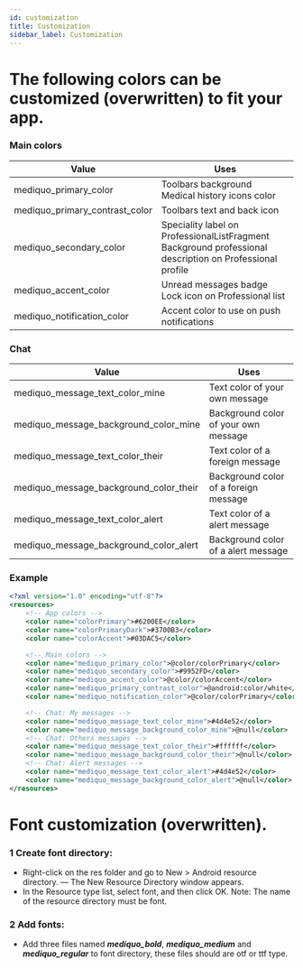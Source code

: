 ```yaml
---
id: customization
title: Customization
sidebar_label: Customization
---
```


# The following colors can be customized (overwritten) to fit your app.

### Main colors

| **Value**                 | **Uses**                                        |
| --------------------- | --------------------------------------------------- |
| mediquo_primary_color | Toolbars background <br> Medical history icons color |
| mediquo_primary_contrast_color | Toolbars text and back icon |
| mediquo_secondary_color | Speciality label on ProfessionalListFragment <br> Background professional description on Professional profile |
| mediquo_accent_color | Unread messages badge <br> Lock icon on Professional list |
| mediquo_notification_color| Accent color to use on push notifications |

### Chat

| **Value**                 | **Uses**                                        |
| --------------------- | --------------------------------------------------- |
| mediquo_message_text_color_mine | Text color of your own message|
| mediquo_message_background_color_mine | Background color of your own message |
| mediquo_message_text_color_their | Text color of a foreign message|
| mediquo_message_background_color_their | Background color of a foreign message |
| mediquo_message_text_color_alert | Text color of a alert message|
| mediquo_message_background_color_alert | Background color of a alert message |

### Example
```xml
<?xml version="1.0" encoding="utf-8"?>
<resources>
    <!-- App colors -->
    <color name="colorPrimary">#6200EE</color>
    <color name="colorPrimaryDark">#3700B3</color>
    <color name="colorAccent">#03DAC5</color>

    <!-- Main colors -->
    <color name="mediquo_primary_color">@color/colorPrimary</color>
    <color name="mediquo_secondary_color">#9952FD</color>
    <color name="mediquo_accent_color">@color/colorAccent</color>
    <color name="mediquo_primary_contrast_color">@android:color/white</color>
    <color name="mediquo_notification_color">@color/colorPrimary</color>

    <!-- Chat: My messages -->
    <color name="mediquo_message_text_color_mine">#4d4e52</color>
    <color name="mediquo_message_background_color_mine">@null</color>
    <!-- Chat: Others messages -->
    <color name="mediquo_message_text_color_their">#ffffff</color>
    <color name="mediquo_message_background_color_their">@null</color>
    <!-- Chat: Alert messages -->
    <color name="mediquo_message_text_color_alert">#4d4e52</color>
    <color name="mediquo_message_background_color_alert">@null</color>    
</resources>
```

# Font customization (overwritten).

### 1 Create font directory:

- Right-click on the res folder and go to New > Android resource directory. — The New Resource Directory window appears.
- In the Resource type list, select font, and then click OK. Note: The name of the resource directory must be font.

### 2 Add fonts:
- Add three files named ***mediquo_bold***, ***mediquo_medium*** and ***mediquo_regular*** to font directory, these files should are otf or ttf type.






